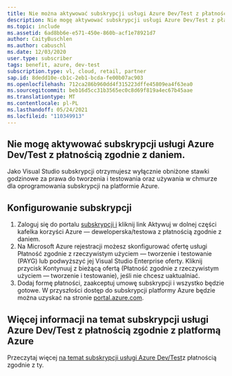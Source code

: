 ```yaml
---
title: Nie można aktywować subskrypcji usługi Azure Dev/Test z płatnością zgodnie z platformą Azure
description: Nie mogę aktywować subskrypcji usługi Azure Dev/Test z płatnością zgodnie z Visual Studio użytkownika?
ms.topic: include
ms.assetid: 6ad8bb6e-e571-450e-860b-acf1e78921d7
author: CaityBuschlen
ms.author: cabuschl
ms.date: 12/03/2020
user.type: subscriber
tags: benefit, azure, dev-test
subscription.type: vl, cloud, retail, partner
sap.id: 8dedd10e-cb1c-2eb1-bcda-fe00b07ac903
ms.openlocfilehash: 712ca286b960dd4f315223dffe45809ea4f63ea0
ms.sourcegitcommit: beb16d5cc31b3565ec0c8d69f819a4ec67b45aae
ms.translationtype: MT
ms.contentlocale: pl-PL
ms.lasthandoff: 05/24/2021
ms.locfileid: "110349913"
---
```

## <a name="im-unable-to-activate-my-azure-dev--test-pay-as-you-go-subscription"></a>Nie mogę aktywować subskrypcji usługi Azure Dev/Test z płatnością zgodnie z daniem.

Jako Visual Studio subskrypcji otrzymujesz wyłącznie obniżone stawki godzinowe za prawa do tworzenia i testowania oraz używania w chmurze dla oprogramowania subskrypcji na platformie Azure. 

## <a name="set-up-a-subscription"></a>Konfigurowanie subskrypcji

1. Zaloguj się do portalu [subskrypcji i](https://my.visualstudio.com/benefits) kliknij link Aktywuj w dolnej części kafelka korzyści Azure — deweloperska/testowa z płatnością zgodnie z daniem.
1. Na Microsoft Azure rejestracji możesz skonfigurować ofertę usługi Płatność zgodnie z rzeczywistym użyciem — tworzenie i testowanie (PAYG) lub podwyższyć jej Visual Studio Enterprise oferty. Kliknij przycisk Kontynuuj z bieżącą ofertą (Płatność zgodnie z rzeczywistym użyciem — tworzenie i testowanie), jeśli nie chcesz uaktualniać. 
1. Dodaj formę płatności, zaakceptuj umowę subskrypcji i wszystko będzie gotowe. W przyszłości dostęp do subskrypcji platformy Azure będzie można uzyskać na stronie [portal.azure.com](https://portal.azure.com/). 

## <a name="more-information-about-azure-devtest-pay-as-you-go-subscriptions"></a>Więcej informacji na temat subskrypcji usługi Azure Dev/Test z płatnością zgodnie z platformą Azure
 
Przeczytaj więcej [na temat subskrypcji usługi Azure Dev/Test](https://docs.microsoft.com/visualstudio/subscriptions/vs-azure-payg)z płatnością zgodnie z ty.